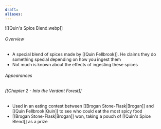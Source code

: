 ```yaml
---
draft: 
aliases:
---
```

![[Quin's Spice Blend.webp]]
###### Overview
- A special blend of spices made by [[Quin Fellbrook]]. He claims they do something special depending on how you ingest them
- Not much is known about the effects of ingesting these spices
###### Appearances
###### [[Chapter 2 - Into the Verdant Forest]]
- Used in an eating contest between [[Brogan Stone-Flask|Brogan]] and [[Quin Fellbrook|Quin]] to see who could eat the most spicy food
- [[Brogan Stone-Flask|Brogan]] won, taking a pouch of [[Quin's Spice Blend]] as a prize